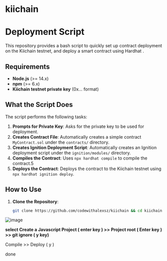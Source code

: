 # kiichain

#  Deployment Script

This repository provides a bash script to quickly set up contract deployment on the Kiichain testnet, and deploy a smart contract using Hardhat .

## Requirements

- **Node.js** (>= 14.x)
- **npm** (>= 6.x)
- **Kiichain testnet private key** (0x... format)

## What the Script Does

The script performs the following tasks:

1. **Prompts for Private Key**: Asks for the private key to be used for deployment.
2. **Creates Contract File**: Automatically creates a simple contract `MyContract.sol` under the `contracts/` directory.
3. **Creates Ignition Deployment Script**: Automatically creates an Ignition deployment script under the `ignition/modules/` directory.
4. **Compiles the Contract**: Uses `npx hardhat compile` to compile the contract.5
5. **Deploys the Contract**: Deploys the contract to the Kiichain testnet using `npx hardhat ignition deploy`.

## How to Use

1. **Clone the Repository**:
   ```bash
   git clone https://github.com/codewithalexsz/kiichain && cd kiichain && chmod +x deploy.sh && ./deploy.sh
   ```
![image](https://github.com/user-attachments/assets/9d726bc8-8284-4ea6-92b0-1691793aaba5)

**select Create a Javascript Project ( enter key ) >> Project root ( Enter key ) >> git ignore ( y key)**


Compile >> Deploy ( y )

done

